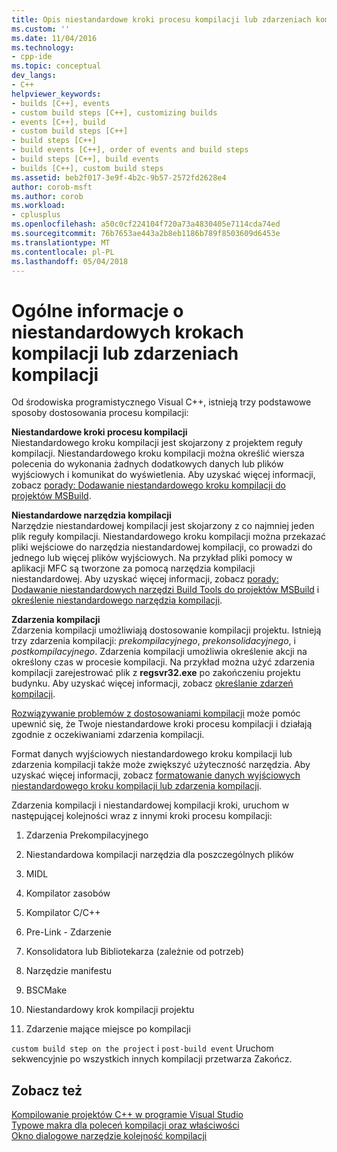 ```yaml
---
title: Opis niestandardowe kroki procesu kompilacji lub zdarzeniach kompilacji | Dokumentacja firmy Microsoft
ms.custom: ''
ms.date: 11/04/2016
ms.technology:
- cpp-ide
ms.topic: conceptual
dev_langs:
- C++
helpviewer_keywords:
- builds [C++], events
- custom build steps [C++], customizing builds
- events [C++], build
- custom build steps [C++]
- build steps [C++]
- build events [C++], order of events and build steps
- build steps [C++], build events
- builds [C++], custom build steps
ms.assetid: beb2f017-3e9f-4b2c-9b57-2572fd2628e4
author: corob-msft
ms.author: corob
ms.workload:
- cplusplus
ms.openlocfilehash: a50c0cf224104f720a73a4830405e7114cda74ed
ms.sourcegitcommit: 76b7653ae443a2b8eb1186b789f8503609d6453e
ms.translationtype: MT
ms.contentlocale: pl-PL
ms.lasthandoff: 05/04/2018
---
```

# <a name="understanding-custom-build-steps-and-build-events"></a>Ogólne informacje o niestandardowych krokach kompilacji lub zdarzeniach kompilacji
Od środowiska programistycznego Visual C++, istnieją trzy podstawowe sposoby dostosowania procesu kompilacji:  
  
 **Niestandardowe kroki procesu kompilacji**  
 Niestandardowego kroku kompilacji jest skojarzony z projektem reguły kompilacji. Niestandardowego kroku kompilacji można określić wiersza polecenia do wykonania żadnych dodatkowych danych lub plików wyjściowych i komunikat do wyświetlenia. Aby uzyskać więcej informacji, zobacz [porady: Dodawanie niestandardowego kroku kompilacji do projektów MSBuild](../build/how-to-add-a-custom-build-step-to-msbuild-projects.md).  
  
 **Niestandardowe narzędzia kompilacji**  
 Narzędzie niestandardowej kompilacji jest skojarzony z co najmniej jeden plik reguły kompilacji. Niestandardowego kroku kompilacji można przekazać pliki wejściowe do narzędzia niestandardowej kompilacji, co prowadzi do jednego lub więcej plików wyjściowych. Na przykład pliki pomocy w aplikacji MFC są tworzone za pomocą narzędzia kompilacji niestandardowej. Aby uzyskać więcej informacji, zobacz [porady: Dodawanie niestandardowych narzędzi Build Tools do projektów MSBuild](../build/how-to-add-custom-build-tools-to-msbuild-projects.md) i [określenie niestandardowego narzędzia kompilacji](../ide/specifying-custom-build-tools.md).  
  
 **Zdarzenia kompilacji**  
 Zdarzenia kompilacji umożliwiają dostosowanie kompilacji projektu. Istnieją trzy zdarzenia kompilacji: *prekompilacyjnego*, *prekonsolidacyjnego*, i *postkompilacyjnego*. Zdarzenia kompilacji umożliwia określenie akcji na określony czas w procesie kompilacji. Na przykład można użyć zdarzenia kompilacji zarejestrować plik z **regsvr32.exe** po zakończeniu projektu budynku. Aby uzyskać więcej informacji, zobacz [określanie zdarzeń kompilacji](../ide/specifying-build-events.md).  
  
 [Rozwiązywanie problemów z dostosowaniami kompilacji](../ide/troubleshooting-build-customizations.md) może pomóc upewnić się, że Twoje niestandardowe kroki procesu kompilacji i działają zgodnie z oczekiwaniami zdarzenia kompilacji.  
  
 Format danych wyjściowych niestandardowego kroku kompilacji lub zdarzenia kompilacji także może zwiększyć użyteczność narzędzia. Aby uzyskać więcej informacji, zobacz [formatowanie danych wyjściowych niestandardowego kroku kompilacji lub zdarzenia kompilacji](../ide/formatting-the-output-of-a-custom-build-step-or-build-event.md).  
  
 Zdarzenia kompilacji i niestandardowej kompilacji kroki, uruchom w następującej kolejności wraz z innymi kroki procesu kompilacji:  
  
1.  Zdarzenia Prekompilacyjnego  
  
2.  Niestandardowa kompilacji narzędzia dla poszczególnych plików  
  
3.  MIDL  
  
4.  Kompilator zasobów  
  
5.  Kompilator C/C++  
  
6.  Pre-Link - Zdarzenie  
  
7.  Konsolidatora lub Bibliotekarza (zależnie od potrzeb)  
  
8.  Narzędzie manifestu  
  
9. BSCMake  
  
10. Niestandardowy krok kompilacji projektu  
  
11. Zdarzenie mające miejsce po kompilacji  
  
 `custom build step on the project` i `post-build event` Uruchom sekwencyjnie po wszystkich innych kompilacji przetwarza Zakończ.  
  
## <a name="see-also"></a>Zobacz też  
 [Kompilowanie projektów C++ w programie Visual Studio](../ide/building-cpp-projects-in-visual-studio.md)   
 [Typowe makra dla poleceń kompilacji oraz właściwości](../ide/common-macros-for-build-commands-and-properties.md)   
 [Okno dialogowe narzędzie kolejność kompilacji](http://msdn.microsoft.com/en-us/6204c5b1-7ce9-4948-9ff6-0268642ee14c)